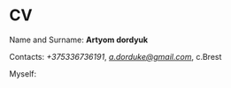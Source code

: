 # CV

Name and Surname: **Artyom dordyuk**

Contacts: *+375336736191*, *a.dorduke@gmail.com*, c.Brest

Myself: 
